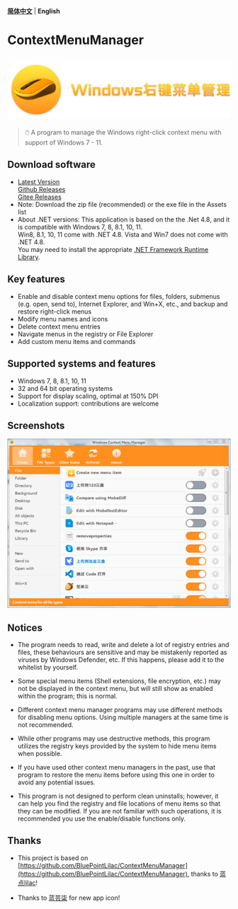 **[简体中文](README.md)** | **English**

# ContextMenuManager
![](Logo/Logo.png)
------
> 🖱️ A program to manage the Windows right-click context menu with support of Windows 7 - 11.

## Download software
* [Latest Version][Latest]<br>
  [Github Releases][GitHub Releases]<br>
  [Gitee Releases][Gitee Releases]<br>
* Note: Download the zip file (recommended) or the exe file in the Assets list
* About .NET versions: This application is based on the the .Net 4.8, and it is compatible with Windows 7, 8, 8.1, 10, 11.<br>
 Win8, 8.1, 10, 11 come with .NET 4.8. Vista and Win7 does not come with .NET 4.8. <br> You may need to install the appropriate [.NET Framework Runtime Library][.NET Framework Runtime Library].

## Key features
* Enable and disable context menu options for files, folders, submenus (e.g. open, send to), Internet Explorer, and Win+X, etc., and backup and restore right-click menus
* Modify menu names and icons
* Delete context menu entries
* Navigate menus in the registry or File Explorer
* Add custom menu items and commands

## Supported systems and features
* Windows 7, 8, 8.1, 10, 11
* 32 and 64 bit operating systems
* Support for display scaling, optimal at 150% DPI
* Localization support: contributions are welcome

## Screenshots
![](Screenshot/Screenshot-en.png)

## Notices
* The program needs to read, write and delete a lot of registry entries and files, these behaviours are sensitive and may be mistakenly reported as viruses by Windows Defender, etc. If this happens, please add it to the whitelist by yourself.

* Some special menu items (Shell extensions, file encryption, etc.) may not be displayed in the context menu, but will still show as enabled within the program; this is normal.

* Different context menu manager programs may use different methods for disabling menu options. Using multiple managers at the same time is not recommended.

* While other programs may use destructive methods, this program utilizes the registry keys provided by the system to hide menu items when possible.

* If you have used other context menu managers in the past, use that program to restore the menu items before using this one in order to avoid any potential issues.

* This program is not designed to perform clean uninstalls; however, it can help you find the registry and file locations of menu items so that they can be modified. If you are not familiar with such operations, it is recommended you use the enable/disable functions only.

## Thanks
* This project is based on [https://github.com/BluePointLilac/ContextMenuManager](https://github.com/BluePointLilac/ContextMenuManager), thanks to [蓝点lilac](https://github.com/BluePointLilac)!
* Thanks to [蓝芸柒](https://github.com/LanYunSeven) for new app icon!

  [Latest]: https://github.com/Jack251970/ContextMenuManager/releases/latest
  [GitHub Releases]: https://github.com/Jack251970/ContextMenuManager/releases
  [Gitee Releases]: https://gitee.com/Jack251970/ContextMenuManager/releases
  [.NET Framework Runtime Library]: https://dotnet.microsoft.com/download/dotnet-framework
